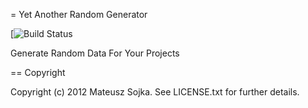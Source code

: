 = Yet Another Random Generator

[![Build Status](https://secure.travis-ci.org/yagooar/yarg.png)

Generate Random Data For Your Projects

== Copyright

Copyright (c) 2012 Mateusz Sojka. See LICENSE.txt for
further details.


